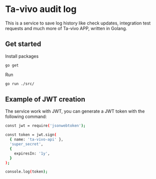 # Ta-vivo audit log

This is a service to save log history like check updates, integration test requests and much more of Ta-vivo APP, written in Golang.

## Get started

Install packages
```
go get
```

Run 

```bash
go run ./src/
``` 

## Example of JWT creation

The service work with JWT, you can generate a JWT token with the following command:

```bash
const jwt = require('jsonwebtoken');

const token = jwt.sign(
  { name: 'ta-vivo-api' },
  'super_secret',
  {
    expiresIn: '1y',
  }
);

console.log(token);
```